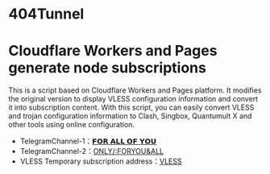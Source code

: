 # 404Tunnel
# Cloudflare Workers and Pages generate node subscriptions

This is a script based on Cloudflare Workers and Pages platform. It modifies the original version to display VLESS configuration information and convert it into subscription content. With this script, you can easily convert VLESS and trojan configuration information to Clash, Singbox, Quantumult X and other tools using online configuration.

- TelegramChannel-1：[𝗙𝗢𝗥 𝗔𝗟𝗟 𝗢𝗙 𝗬𝗢𝗨](https://t.me/nkka_404)
- TelegramChannel-2：[ONLY/:FORYOU&ALL](https://t.me/Pmttg)
- VLESS Temporary subscription address：[VLESS](https://worker.amcloud.filegear-sg.me/866853eb-5293-4f09-bf00-e13eb237c655)

